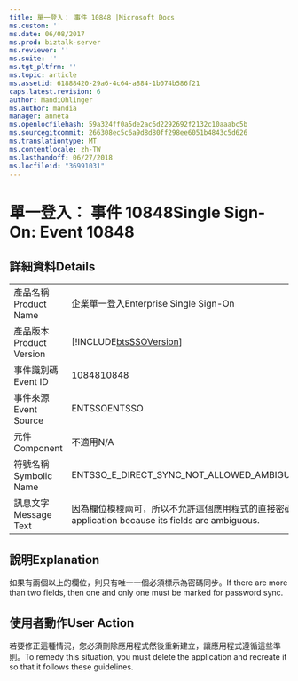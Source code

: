 ```yaml
---
title: 單一登入： 事件 10848 |Microsoft Docs
ms.custom: ''
ms.date: 06/08/2017
ms.prod: biztalk-server
ms.reviewer: ''
ms.suite: ''
ms.tgt_pltfrm: ''
ms.topic: article
ms.assetid: 61888420-29a6-4c64-a884-1b074b586f21
caps.latest.revision: 6
author: MandiOhlinger
ms.author: mandia
manager: anneta
ms.openlocfilehash: 59a324ff0a5de2ac6d2292692f2132c10aaabc5b
ms.sourcegitcommit: 266308ec5c6a9d8d80ff298ee6051b4843c5d626
ms.translationtype: MT
ms.contentlocale: zh-TW
ms.lasthandoff: 06/27/2018
ms.locfileid: "36991031"
---
```

# <a name="single-sign-on-event-10848"></a><span data-ttu-id="daa5b-102">單一登入： 事件 10848</span><span class="sxs-lookup"><span data-stu-id="daa5b-102">Single Sign-On: Event 10848</span></span>
## <a name="details"></a><span data-ttu-id="daa5b-103">詳細資料</span><span class="sxs-lookup"><span data-stu-id="daa5b-103">Details</span></span>  
  
|                 |                                                                                            |
|-----------------|--------------------------------------------------------------------------------------------|
|  <span data-ttu-id="daa5b-104">產品名稱</span><span class="sxs-lookup"><span data-stu-id="daa5b-104">Product Name</span></span>   |                                 <span data-ttu-id="daa5b-105">企業單一登入</span><span class="sxs-lookup"><span data-stu-id="daa5b-105">Enterprise Single Sign-On</span></span>                                  |
| <span data-ttu-id="daa5b-106">產品版本</span><span class="sxs-lookup"><span data-stu-id="daa5b-106">Product Version</span></span> |                 [!INCLUDE[btsSSOVersion](../includes/btsssoversion-md.md)]                 |
|    <span data-ttu-id="daa5b-107">事件識別碼</span><span class="sxs-lookup"><span data-stu-id="daa5b-107">Event ID</span></span>     |                                           <span data-ttu-id="daa5b-108">10848</span><span class="sxs-lookup"><span data-stu-id="daa5b-108">10848</span></span>                                            |
|  <span data-ttu-id="daa5b-109">事件來源</span><span class="sxs-lookup"><span data-stu-id="daa5b-109">Event Source</span></span>   |                                           <span data-ttu-id="daa5b-110">ENTSSO</span><span class="sxs-lookup"><span data-stu-id="daa5b-110">ENTSSO</span></span>                                           |
|    <span data-ttu-id="daa5b-111">元件</span><span class="sxs-lookup"><span data-stu-id="daa5b-111">Component</span></span>    |                                            <span data-ttu-id="daa5b-112">不適用</span><span class="sxs-lookup"><span data-stu-id="daa5b-112">N/A</span></span>                                             |
|  <span data-ttu-id="daa5b-113">符號名稱</span><span class="sxs-lookup"><span data-stu-id="daa5b-113">Symbolic Name</span></span>  |                         <span data-ttu-id="daa5b-114">ENTSSO_E_DIRECT_SYNC_NOT_ALLOWED_AMBIGUOUS</span><span class="sxs-lookup"><span data-stu-id="daa5b-114">ENTSSO_E_DIRECT_SYNC_NOT_ALLOWED_AMBIGUOUS</span></span>                         |
|  <span data-ttu-id="daa5b-115">訊息文字</span><span class="sxs-lookup"><span data-stu-id="daa5b-115">Message Text</span></span>   | <span data-ttu-id="daa5b-116">因為欄位模稜兩可，所以不允許這個應用程式的直接密碼同步。</span><span class="sxs-lookup"><span data-stu-id="daa5b-116">Direct password sync is not allowed for this application because its fields are ambiguous.</span></span> |
  
## <a name="explanation"></a><span data-ttu-id="daa5b-117">說明</span><span class="sxs-lookup"><span data-stu-id="daa5b-117">Explanation</span></span>  
 <span data-ttu-id="daa5b-118">如果有兩個以上的欄位，則只有唯一一個必須標示為密碼同步。</span><span class="sxs-lookup"><span data-stu-id="daa5b-118">If there are more than two fields, then one and only one must be marked for password sync.</span></span>  
  
## <a name="user-action"></a><span data-ttu-id="daa5b-119">使用者動作</span><span class="sxs-lookup"><span data-stu-id="daa5b-119">User Action</span></span>  
 <span data-ttu-id="daa5b-120">若要修正這種情況，您必須刪除應用程式然後重新建立，讓應用程式遵循這些準則。</span><span class="sxs-lookup"><span data-stu-id="daa5b-120">To remedy this situation, you must delete the application and recreate it so that it follows these guidelines.</span></span>
